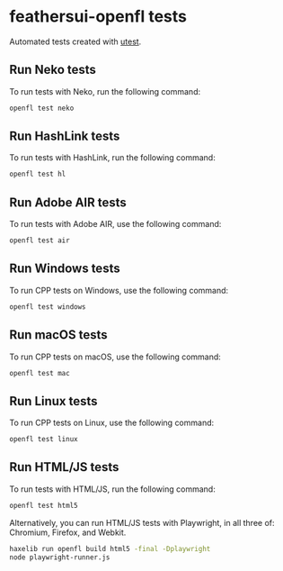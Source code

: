 # feathersui-openfl tests

Automated tests created with [utest](https://lib.haxe.org/p/utest).

## Run Neko tests

To run tests with Neko, run the following command:

```sh
openfl test neko
```

## Run HashLink tests

To run tests with HashLink, run the following command:

```sh
openfl test hl
```

## Run Adobe AIR tests

To run tests with Adobe AIR, use the following command:

```sh
openfl test air
```

## Run Windows tests

To run CPP tests on Windows, use the following command:

```sh
openfl test windows
```

## Run macOS tests

To run CPP tests on macOS, use the following command:

```sh
openfl test mac
```

## Run Linux tests

To run CPP tests on Linux, use the following command:

```sh
openfl test linux
```

## Run HTML/JS tests

To run tests with HTML/JS, run the following command:

```sh
openfl test html5
```

Alternatively, you can run HTML/JS tests with Playwright, in all three of: Chromium, Firefox, and Webkit.

```sh
haxelib run openfl build html5 -final -Dplaywright
node playwright-runner.js
```
